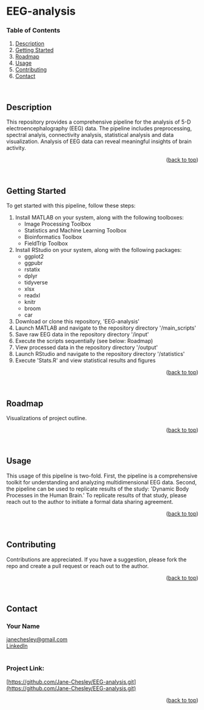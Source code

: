 <!--- This is how you write comments that do not appear to reader --->

<!-- back to top link -->
<a name="readme-top"></a>

# EEG-analysis 



<!-- TABLE OF CONTENTS -->
### Table of Contents 
  <ol>
    <li><a href="#description">Description</a></li>
    <li><a href="#getting-started">Getting Started</a></li>
    <li><a href="#roadmap">Roadmap</a></li>
    <li><a href="#usage">Usage</a></li>
    <li><a href="#contributing">Contributing</a></li>
    <li><a href="#contact">Contact</a></li>
  </ol>

<br>

<!-- ABOUT THE PROJECT -->
## Description  

This repository provides a comprehensive pipeline for the analysis of 5-D electroencephalography (EEG) data. The pipeline includes preprocessing, spectral analyis, connectivity analysis, statistical analysis and data visualization. Analysis of EEG data can reveal meaningful insights of brain activity.  

<p align="right">(<a href="#readme-top">back to top</a>)</p>
<br>

<!-- Getting started  -->
## Getting Started

To get started with this pipeline, follow these steps:
1. Install MATLAB on your system, along with the following toolboxes:
    - Image Processing Toolbox
    - Statistics and Machine Learning Toolbox
    - Bioinformatics Toolbox
    - FieldTrip Toolbox
2. Install RStudio on your system, along with the following packages:
    - ggplot2
    - ggpubr
    - rstatix
    - dplyr
    - tidyverse
    - xlsx
    - readxl
    - knitr
    - broom
    - car 
3. Download or clone this repository, 'EEG-analysis'
4. Launch MATLAB and navigate to the repository directory '/main_scripts'
5. Save raw EEG data in the repository directory '/input' 
6. Execute the scripts sequentially (see below: Roadmap)
7. View processed data in the repository directory '/output'
8. Launch RStudio and navigate to the repository directory '/statistics' 
9. Execute 'Stats.R' and view statistical results and figures  

<p align="right">(<a href="#readme-top">back to top</a>)</p>
<br>

<!-- VISUALIZE PROJECT OUTLINE  -->
## Roadmap

Visualizations of project outline.

<p align="right">(<a href="#readme-top">back to top</a>)</p>
<br>

<!-- USAGE  -->
## Usage 

This usage of this pipeline is two-fold. First, the pipeline is a comprehensive toolkit for understanding and analyzing multidimensional EEG data. Second, the pipeline can be used to replicate results of the study: 'Dynamic Body Processes in the Human Brain.' To replicate results of that study, please reach out to the author to initiate a formal data sharing agreement. 

<p align="right">(<a href="#readme-top">back to top</a>)</p>
<br>

<!-- CONTRIBUTING -->
## Contributing

Contributions are appreciated. If you have a suggestion, please fork the repo and create a pull request or reach out to the author. 

<p align="right">(<a href="#readme-top">back to top</a>)</p>
<br>


<!-- CONTACT -->
## Contact

### Your Name <br>
[janechesley@gmail.com](janechesley@gmail.com) <br>
[LinkedIn](https://www.linkedin.com/in/jane-chesley/) <br> <br>
### Project Link: 
[https://github.com/Jane-Chesley/EEG-analysis.git](https://github.com/Jane-Chesley/EEG-analysis.git)

<p align="right">(<a href="#readme-top">back to top</a>)</p>
<br>